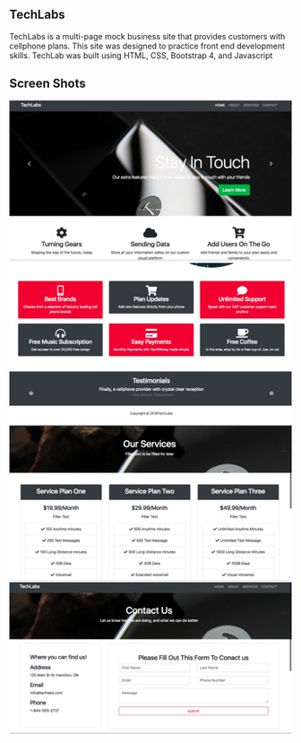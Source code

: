 ## TechLabs

TechLabs is a multi-page mock business site that provides customers with cellphone plans. This site was designed to practice front end development skills. TechLab was built using HTML, CSS, Bootstrap 4, and Javascript

## Screen Shots
!['Screenshot of TechLab home page'](https://github.com/dkhayutin/TechLabs/blob/master/docs/TechLabs-homepage.png?raw=true)
!['Screenshot of about section'](https://github.com/dkhayutin/TechLabs/blob/master/docs/TechLabs-aboutpage.png?raw=true)
!['Screenshot of service section'](https://github.com/dkhayutin/TechLabs/blob/master/docs/TechLabs-servicespage.png?raw=true)
!['Screenshot of share section'](https://github.com/dkhayutin/TechLabs/blob/master/docs/TechLabs-contactpage.png?raw=true)
